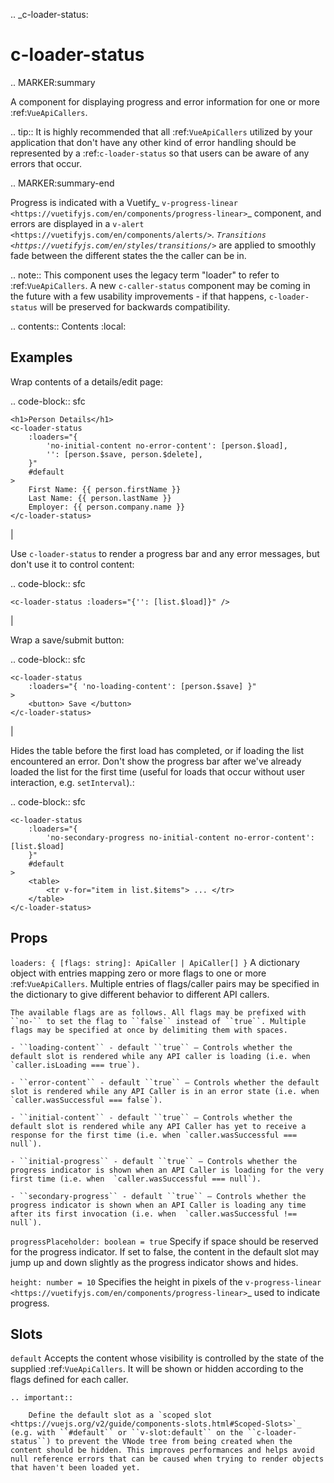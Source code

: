 .. _c-loader-status:

c-loader-status
===============

.. MARKER:summary
    
A component for displaying progress and error information for one or more :ref:`VueApiCallers`.

.. tip:: 
    It is highly recommended that all :ref:`VueApiCallers` utilized by your application that don't have any other kind of error handling should be represented by a :ref:`c-loader-status` so that users can be aware of any errors that occur.

.. MARKER:summary-end

Progress is indicated with a Vuetify_ `v-progress-linear <https://vuetifyjs.com/en/components/progress-linear>`_ component, and errors are displayed in a `v-alert <https://vuetifyjs.com/en/components/alerts/>`_. `Transitions <https://vuetifyjs.com/en/styles/transitions/>`_ are applied to smoothly fade between the different states the the caller can be in.

.. note:: 
    This component uses the legacy term "loader" to refer to :ref:`VueApiCallers`. A new ``c-caller-status`` component may be coming in the future with a few usability improvements - if that happens, `c-loader-status` will be preserved for backwards compatibility.

.. contents:: Contents
    :local:

Examples
--------

Wrap contents of a details/edit page:

.. code-block:: sfc

    <h1>Person Details</h1>
    <c-loader-status
        :loaders="{ 
            'no-initial-content no-error-content': [person.$load],
            '': [person.$save, person.$delete],
        }"
        #default
    >
        First Name: {{ person.firstName }}
        Last Name: {{ person.lastName }}
        Employer: {{ person.company.name }}
    </c-loader-status>
    
|

Use ``c-loader-status`` to render a progress bar and any error messages, but don't use it to control content:

.. code-block:: sfc

    <c-loader-status :loaders="{'': [list.$load]}" />

|

Wrap a save/submit button:

.. code-block:: sfc

    <c-loader-status
        :loaders="{ 'no-loading-content': [person.$save] }"
    >
        <button> Save </button>
    </c-loader-status>
    
|

Hides the table before the first load has completed, or if loading the list encountered an error. Don't show the progress bar after we've already loaded the list for the first time (useful for loads that occur without user interaction, e.g. `setInterval`).:

.. code-block:: sfc

    <c-loader-status
        :loaders="{
            'no-secondary-progress no-initial-content no-error-content': [list.$load]
        }"
        #default
    >
        <table>
            <tr v-for="item in list.$items"> ... </tr>
        </table>
    </c-loader-status>

Props
-----

`loaders: { [flags: string]: ApiCaller | ApiCaller[] }`
    A dictionary object with entries mapping zero or more flags to one or more :ref:`VueApiCallers`. Multiple entries of flags/caller pairs may be specified in the dictionary to give different behavior to different API callers.
    
    The available flags are as follows. All flags may be prefixed with ``no-`` to set the flag to ``false`` instead of ``true``. Multiple flags may be specified at once by delimiting them with spaces.

    - ``loading-content`` - default ``true`` — Controls whether the default slot is rendered while any API caller is loading (i.e. when  `caller.isLoading === true`).

    - ``error-content`` - default ``true`` — Controls whether the default slot is rendered while any API Caller is in an error state (i.e. when  `caller.wasSuccessful === false`).

    - ``initial-content`` - default ``true`` — Controls whether the default slot is rendered while any API Caller has yet to receive a response for the first time (i.e. when `caller.wasSuccessful === null`).

    - ``initial-progress`` - default ``true`` — Controls whether the progress indicator is shown when an API Caller is loading for the very first time (i.e. when  `caller.wasSuccessful === null`).

    - ``secondary-progress`` - default ``true`` — Controls whether the progress indicator is shown when an API Caller is loading any time after its first invocation (i.e. when  `caller.wasSuccessful !== null`).

`progressPlaceholder: boolean = true`
    Specify if space should be reserved for the progress indicator. If set to false, the content in the default slot may jump up and down slightly as the progress indicator shows and hides.

`height: number = 10`
    Specifies the height in pixels of the `v-progress-linear <https://vuetifyjs.com/en/components/progress-linear>`_ used to indicate progress.

Slots
-----

``default``
    Accepts the content whose visibility is controlled by the state of the supplied :ref:`VueApiCallers`. It will be shown or hidden according to the flags defined for each caller.

    .. important:: 
    
        Define the default slot as a `scoped slot <https://vuejs.org/v2/guide/components-slots.html#Scoped-Slots>`_ (e.g. with ``#default`` or ``v-slot:default`` on the ``c-loader-status``) to prevent the VNode tree from being created when the content should be hidden. This improves performances and helps avoid null reference errors that can be caused when trying to render objects that haven't been loaded yet.
